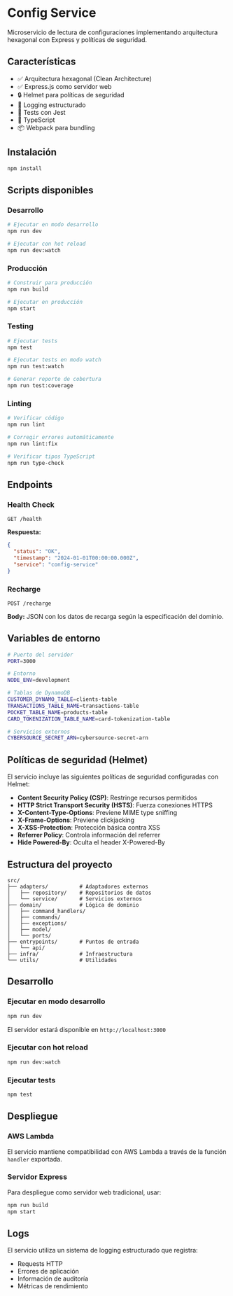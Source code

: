 # Config Service

Microservicio de lectura de configuraciones implementando arquitectura hexagonal con Express y políticas de seguridad.

## Características

- ✅ Arquitectura hexagonal (Clean Architecture)
- ✅ Express.js como servidor web
- 🔒 Helmet para políticas de seguridad
- 📝 Logging estructurado
- 🧪 Tests con Jest
- 🔧 TypeScript
- 📦 Webpack para bundling

## Instalación

```bash
npm install
```

## Scripts disponibles

### Desarrollo
```bash
# Ejecutar en modo desarrollo
npm run dev

# Ejecutar con hot reload
npm run dev:watch
```

### Producción
```bash
# Construir para producción
npm run build

# Ejecutar en producción
npm start
```

### Testing
```bash
# Ejecutar tests
npm test

# Ejecutar tests en modo watch
npm run test:watch

# Generar reporte de cobertura
npm run test:coverage
```

### Linting
```bash
# Verificar código
npm run lint

# Corregir errores automáticamente
npm run lint:fix

# Verificar tipos TypeScript
npm run type-check
```

## Endpoints

### Health Check
```
GET /health
```

**Respuesta:**
```json
{
  "status": "OK",
  "timestamp": "2024-01-01T00:00:00.000Z",
  "service": "config-service"
}
```

### Recharge
```
POST /recharge
```

**Body:** JSON con los datos de recarga según la especificación del dominio.

## Variables de entorno

```bash
# Puerto del servidor
PORT=3000

# Entorno
NODE_ENV=development

# Tablas de DynamoDB
CUSTOMER_DYNAMO_TABLE=clients-table
TRANSACTIONS_TABLE_NAME=transactions-table
POCKET_TABLE_NAME=products-table
CARD_TOKENIZATION_TABLE_NAME=card-tokenization-table

# Servicios externos
CYBERSOURCE_SECRET_ARN=cybersource-secret-arn
```

## Políticas de seguridad (Helmet)

El servicio incluye las siguientes políticas de seguridad configuradas con Helmet:

- **Content Security Policy (CSP)**: Restringe recursos permitidos
- **HTTP Strict Transport Security (HSTS)**: Fuerza conexiones HTTPS
- **X-Content-Type-Options**: Previene MIME type sniffing
- **X-Frame-Options**: Previene clickjacking
- **X-XSS-Protection**: Protección básica contra XSS
- **Referrer Policy**: Controla información del referrer
- **Hide Powered-By**: Oculta el header X-Powered-By

## Estructura del proyecto

```
src/
├── adapters/          # Adaptadores externos
│   ├── repository/    # Repositorios de datos
│   └── service/       # Servicios externos
├── domain/            # Lógica de dominio
│   ├── command_handlers/
│   ├── commands/
│   ├── exceptions/
│   ├── model/
│   └── ports/
├── entrypoints/       # Puntos de entrada
│   └── api/
├── infra/             # Infraestructura
└── utils/             # Utilidades
```

## Desarrollo

### Ejecutar en modo desarrollo
```bash
npm run dev
```

El servidor estará disponible en `http://localhost:3000`

### Ejecutar con hot reload
```bash
npm run dev:watch
```

### Ejecutar tests
```bash
npm test
```

## Despliegue

### AWS Lambda
El servicio mantiene compatibilidad con AWS Lambda a través de la función `handler` exportada.

### Servidor Express
Para despliegue como servidor web tradicional, usar:
```bash
npm run build
npm start
```

## Logs

El servicio utiliza un sistema de logging estructurado que registra:
- Requests HTTP
- Errores de aplicación
- Información de auditoría
- Métricas de rendimiento 
